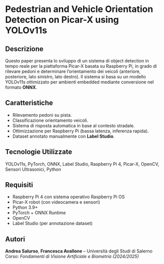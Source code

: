 # Pedestrian and Vehicle Orientation Detection on Picar-X using YOLOv11s

## Descrizione

Questo paper presenta lo sviluppo di un sistema di object detection in tempo reale per la piattaforma Picar-X basata su Raspberry Pi, in grado di rilevare pedoni e determinare l’orientamento dei veicoli (anteriore, posteriore, lato sinistro, lato destro). Il sistema si basa su un modello YOLOv11s ottimizzato per ambienti embedded mediante conversione nel formato **ONNX**.

## Caratteristiche

* Rilevamento pedoni su pista.
* Classificazione orientamento veicoli.
* Sistema di risposta automatica in base al contesto stradale.
* Ottimizzazione per Raspberry Pi (bassa latenza, inferenza rapida).
* Dataset annotato manualmente con **Label Studio**.

## Tecnologie Utilizzate

YOLOv11s, PyTorch, ONNX, Label Studio, Raspberry Pi 4, Picar-X, OpenCV, Sensori Ultrasonici, Python

## Requisiti

* Raspberry Pi 4 con sistema operativo Raspberry Pi OS
* Picar-X robot (con videocamera e sensori)
* Python 3.9+
* PyTorch + ONNX Runtime
* OpenCV
* Label Studio (per annotazione dataset)

## Autori

**Andrea Salurso**, **Francesca Avallone** – Università degli Studi di Salerno
Corso: *Fondamenti di Visione Artificiale e Biometria (2024/2025)*
